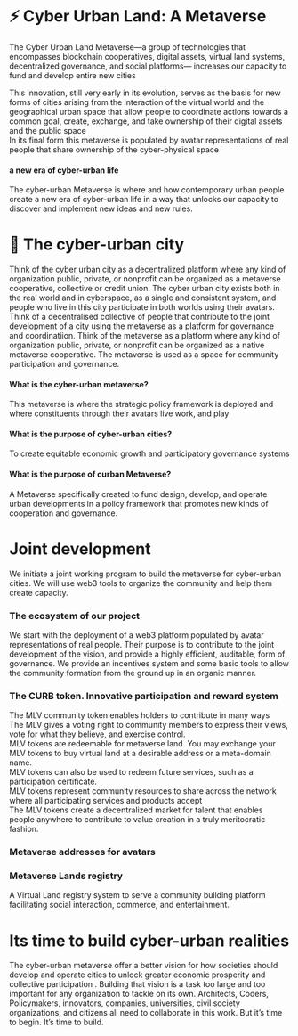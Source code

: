 # ⚡️ Cyber Urban Land: A Metaverse
The Cyber Urban Land Metaverse—a group of technologies that encompasses blockchain cooperatives, digital assets, virtual land systems, decentralized governance, and social platforms— increases our capacity to fund and develop entire new cities<br> 

This innovation, still very early in its evolution, serves as the basis for new forms of cities arising from the interaction of the virtual world and the geographical urban space that allow people to coordinate actions towards a common goal, create, exchange, and take ownership of their digital assets and the public space<br>
In its final form this metaverse is populated by avatar representations of real people that share ownership of the cyber-physical space<br>

#### a new era of cyber-urban life
The cyber-urban Metaverse is where and how contemporary urban people create a new era of cyber-urban life in a way that unlocks our capacity to discover and implement new ideas and new rules.<br>

# 💎 The cyber-urban city
Think of the cyber urban city as a decentralized platform where any kind of organization public, private, or nonprofit can be organized as a metaverse cooperative, collective or credit union. 
The cyber urban city exists both in the real world and in cyberspace, as a single and consistent system, and people who live in this city participate in both worlds using their avatars.
Think of a decentralised collective of people that contribute to the joint development of a city using the metaverse as a platform for governance and coordinatiion. Think of the metaverse as a platform where any kind of organization public, private, or nonprofit can be organized as a native metaverse cooperative. The metaverse is used as a space for community participation and governance.


#### What is the cyber-urban metaverse?
This metaverse is where the strategic policy framework is deployed and where constituents through their avatars live work, and play
#### What is the purpose of cyber-urban cities?
To create equitable economic growth and participatory governance systems

#### What is the purpose of curban Metaverse?
A Metaverse specifically created to fund design, develop, and operate urban developments in a policy framework that promotes new kinds of cooperation
and governance.

# Joint development
We initiate a joint working program to build the metaverse for cyber-urban cities. We will use web3 tools to organize the community and help them create capacity.

### The ecosystem of our project
We start with the deployment of a web3 platform populated by avatar representations of real people. Their purpose is to contribute to the joint development of the vision, and provide a highly efficient, auditable, form of governance. 
We provide an incentives system and some basic tools to allow the community formation from the ground up in an organic manner.

### The CURB token. Innovative participation and reward system
The MLV community token enables holders to contribute in many ways<br>
The MLV gives a voting right to community members to express their views, vote for what they believe, and exercise control.<br> 
MLV tokens are redeemable for metaverse land. You may exchange your MLV tokens to buy virtual land at a desirable address or a meta-domain name.<br>
MLV tokens can also be used to redeem future services, such as a participation certificate.<br>
MLV tokens represent community resources to share across the network where all participating services and products accept<br>
The MLV tokens create a decentralized market for talent that enables people anywhere to contribute to value creation in a truly meritocratic fashion.<br>
### Metaverse addresses for avatars

### Metaverse Lands registry 
A Virtual Land registry system to serve a community building platform facilitating social interaction, commerce, and entertainment.

# Its time to build cyber-urban realities  
The cyber-urban metaverse offer a better vision for how societies should develop and operate cities to unlock greater economic prosperity and collective participation . Building that vision is a task too large and too important for any organization to tackle on its own. Architects, Coders, Policymakers, innovators, companies, universities, civil society organizations, and citizens all need to collaborate in this work. 
But it’s time to begin. It’s time to build.

